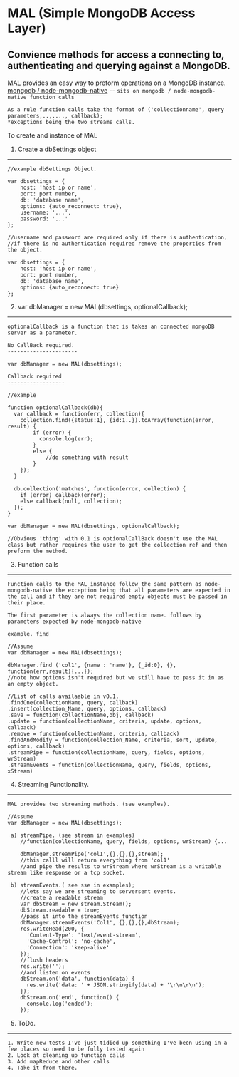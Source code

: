 MAL (Simple MongoDB Access Layer)
==================================


Convience methods for access a connecting to, authenticating and querying against a MongoDB.
--------------------------------------------------------------------------------------------

MAL provides an easy way to preform operations on a MongoDB instance.
[mongodb / node-mongodb-native](https://github.com/mongodb/node-mongodb-native) -- `sits on mongodb / node-mongodb-native function calls`

	As a rule function calls take the format of ('collectionname', query parameters,..,...., callback);
	*exceptions being the two streams calls.

To create and instance of MAL

1. Create a dbSettings object
--------------------------------
	//example dbSettings Object.

	var dbsettings = {
		host: 'host ip or name',
		port: port number,
		db: 'database name',
		options: {auto_reconnect: true},
		username: '...',
		password: '...'
	};

	//username and password are required only if there is authentication, 
	//if there is no authentication required remove the properties from the object.

	var dbsettings = {
		host: 'host ip or name',
		port: port number,
		db: 'database name',
		options: {auto_reconnect: true}
	};

2. var dbManager = new MAL(dbsettings, optionalCallback);
----------------------------------------------------------------
	optionalCallback is a function that is takes an connected mongoDB server as a parameter.

	No CallBack required.
	----------------------

	var dbManager = new MAL(dbsettings);

	Callback required
	------------------

	//example

	function optionalCallback(db){
	  var callback = function(err, collection){
		collection.find({status:1}, {id:1..}).toArray(function(error, result) {
			if (error) {
			  console.log(err); 
			}
			else {
				//do something with result
			}
		});
	  }

	  db.collection('matches', function(error, collection) {
		if (error) callback(error);
		else callback(null, collection);
	  });
	}

	var dbManager = new MAL(dbsettings, optionalCallback);

	//Obvious 'thing' with 0.1 is optionalCallBack doesn't use the MAL class but rather requires the user to get the collection ref and then preform the method.

3. Function calls
--------------------------------

	Function calls to the MAL instance follow the same pattern as node-mongodb-native the exception being that all parameters are expected in the call and if they are not required empty objects must be passed in their place.

	The first parameter is always the collection name. follows by parameters expected by node-mongodb-native

	example. find
	
	//Assume
	var dbManager = new MAL(dbsettings);

	dbManager.find ('col1', {name : 'name'}, {_id:0}, {}, function(err,result){...}); 
	//note how options isn't required but we still have to pass it in as an empty object.
	
	//List of calls availaable in v0.1.
	.findOne(collectionName, query, callback) 	
	.insert(collection_Name, query, options, callback) 
	.save = function(collectionName,obj, callback)
	.update = function(collectionName, criteria, update, options, callback) 
	.remove = function(collectionName, criteria, callback)
	.findAndModify = function(collection_Name, criteria, sort, update, options, callback)
	.streamPipe = function(collectionName, query, fields, options, wrStream)
	.streamEvents = function(collectionName, query, fields, options, xStream)

4. Streaming Functionality.
--------------------------------
	
	MAL provides two streaming methods. (see examples).
	
	//Assume
	var dbManager = new MAL(dbsettings);

	 a) streamPipe. (see stream in examples)
	 	//function(collectionName, query, fields, options, wrStream) {...

	 	dbManager.streamPipe('col1',{},{},{},stream);
		//this calll will return everything from 'col1' 
		//and pipe the results to wrStream where wrStream is a writable stream like response or a tcp socket.

	 b) streamEvents.( see sse in examples);
	 	//lets say we are streaming to serversent events.
		//create a readable stream
		var dbStream = new stream.Stream();
		dbStream.readable = true;
		//pass it into the streamEvents function
		dbManager.streamEvents('Col1', {},{},{},dbStream);
		res.writeHead(200, {
		  'Content-Type': 'text/event-stream',
		  'Cache-Control': 'no-cache',
		  'Connection': 'keep-alive'
		});
		//flush headers
		res.write('');
		//and listen on events
		dbStream.on('data', function(data) {
		  res.write('data: ' + JSON.stringify(data) + '\r\n\r\n');
		});
		dbStream.on('end', function() {
		  console.log('ended');
		});

5. ToDo.
--------------------------------

	1. Write new tests I've just tidied up something I've been using in a few places so need to be fully tested again
	2. Look at cleaning up function calls
	3. Add mapReduce and other calls
	4. Take it from there.
	 	






